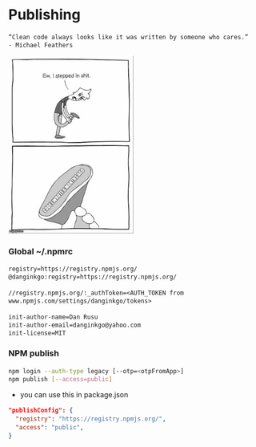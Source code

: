 # Publishing

```text
“Clean code always looks like it was written by someone who cares.”
- Michael Feathers
```

![](../resource/image/my_old_code.jpg)

### Global ~/.npmrc

```
registry=https://registry.npmjs.org/
@danginkgo:registry=https://registry.npmjs.org/

//registry.npmjs.org/:_authToken=<AUTH_TOKEN from www.npmjs.com/settings/danginkgo/tokens>

init-author-name=Dan Rusu
init-author-email=danginkgo@yahoo.com
init-license=MIT
```

### NPM publish

```bash
npm login --auth-type legacy [--otp=<otpFromApp>]
npm publish [--access=public]
```

- you can use this in package.json

```json
"publishConfig": {
  "registry": "https://registry.npmjs.org/",
  "access": "public",
}
```
